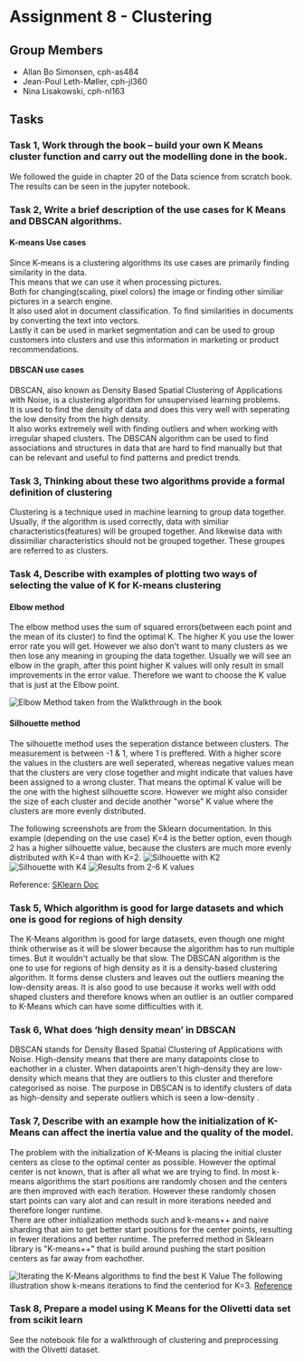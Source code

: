 # Assignment 8 - Clustering

## Group Members

- Allan Bo Simonsen, cph-as484
- Jean-Poul Leth-Møller, cph-jl360
- Nina Lisakowski, cph-nl163

## Tasks

### Task 1, Work through the book – build your own K Means cluster function and carry out the modelling done in the book.
We followed the guide in chapter 20 of the Data science from scratch book. The results can be seen in the jupyter notebook.
### Task 2, Write a brief description of the use cases for K Means and DBSCAN algorithms.
#### K-means Use cases
Since K-means is a clustering algorithms its use cases are primarily finding similarity in the data.  
This means that we can use it when processing pictures.  
Both for changing(scaling, pixel colors) the image or finding other similiar pictures in a search engine.     
It also used alot in document classification. To find similarities in documents by converting the text into vectors.   
Lastly it can be used in market segmentation and can be used to group customers into clusters and use this information in marketing or product recommendations.
#### DBSCAN use cases
DBSCAN, also known as Density Based Spatial Clustering of Applications with Noise, is a clustering algorithm for unsupervised learning problems.     
It is used to find the density of data and does this very well with seperating the low density from the high density.     
It also works extremely well with finding outliers and when working with irregular shaped clusters.
The DBSCAN algorithm can be used to find associations and structures in data that are hard to find manually but that can be relevant and useful to find patterns and predict trends. 

### Task 3, Thinking about these two algorithms provide a formal definition of clustering
Clustering is a technique used in machine learning to group data together. Usually, if the algorithm is used correctly, data with similiar characteristics(features) will be grouped together. And likewise data with dissimiliar characteristics should not be grouped together. These groupes are referred to as clusters.


### Task 4, Describe with examples of plotting two ways of selecting the value of K for K-means clustering
#### Elbow method
The elbow method uses the sum of squared errors(between each point and the mean of its cluster) to find the optimal K. The higher K you use the lower error rate you will get. However we also don't want to many clusters as we then lose any meaning in grouping the data together. Usually we will see an elbow in the graph, after this point higher K values will only result in small improvements in the error value. Therefore we want to choose the K value that is just at the Elbow point.

![Elbow Method taken from the Walkthrough in the book](https://user-images.githubusercontent.com/21145015/163997780-e0f2ea14-8b56-4aec-a3eb-bec2292cb878.jpg)

#### Silhouette method
The silhouette method uses the seperation distance between clusters. The measurement is between -1 & 1, where 1 is preffered. With a higher score the values in the clusters are well seperated, whereas negative values mean that the clusters are very close together and might indicate that values have been assigned to a wrong cluster. That means the optimal K value will be the one with the highest silhouette score. However we might also consider the size of each cluster and decide another "worse" K value where the clusters are more evenly distributed.

The following screenshots are from the Sklearn documentation. In this example (depending on the use case) K=4 is the better option, even though 2 has a higher silhouette value, because the clusters are much more evenly distributed with K=4 than with K=2.
![Silhouette with K2](https://user-images.githubusercontent.com/21145015/164001923-6c0bb60d-d148-48d8-8f0b-378fb598c055.jpg)
![Silhouette with K4](https://user-images.githubusercontent.com/21145015/164001928-f500b389-c2bf-41b8-96ab-f83696746056.jpg)
![Results from 2-6 K values](https://user-images.githubusercontent.com/21145015/164001927-3dc5a8ae-a435-4f15-93b6-990cdf771ad7.jpg)


Reference: [SKlearn Doc](https://scikit-learn.org/stable/auto_examples/cluster/plot_kmeans_silhouette_analysis.html)


### Task 5, Which algorithm is good for large datasets and which one is good for regions of high density 
The K-Means algorithm is good for large datasets, even though one might think otherwise as it will be slower because the algorithm has to run multiple times. But it wouldn't actually be that slow.
The DBSCAN algorithm is the one to use for regions of high density as it is a density-based clustering algorithm. It forms dense clusters and leaves out the outliers meaning the low-density areas. It is also good to use because it works well with odd shaped clusters and therefore knows when an outlier is an outlier compared to K-Means which can have some difficulties with it.

### Task 6, What does ‘high density mean’ in DBSCAN
DBSCAN stands for Density Based Spatial Clustering of Applications with Noise. High-density means that there are many datapoints close to eachother in a cluster. When datapoints aren't high-density they are low-density which means that they are outliers to this cluster and therefore categorised as noise. The purpose in DBSCAN is to identify clusters of data as high-density and seperate outliers which is seen a low-density .

### Task 7, Describe with an example how the initialization of K-Means can affect the inertia value and the quality of the model.
The problem with the initialization of K-Means is placing the initial cluster centers as close to the optimal center as possible. However the optimal center is not known, that is after all what we are trying to find. In most k-means algorithms the start positions are randomly chosen and the centers are then improved with each iteration. However these randomly chosen start points can vary alot and can result in more iterations needed and therefore longer runtime.  
There are other initialization methods such and k-means++ and naive sharding that aim to get better start positions for the center points, resulting in fewer iterations and better runtime. The preferred method in Sklearn library is "K-means++" that is build around pushing the start position centers as far away from eachother.

![Iterating the K-Means algorithms to find the best K Value](https://miro.medium.com/max/480/1*KrcZK0xYgTa4qFrVr0fO2w.gif)
The following illustration show k-means iterations to find the centeriod for K=3. [Reference](https://towardsdatascience.com/the-5-clustering-algorithms-data-scientists-need-to-know-a36d136ef68)

### Task 8, Prepare a model using K Means for the Olivetti data set from scikit learn
See the notebook file for a walkthrough of clustering and preprocessing with the Olivetti dataset.
